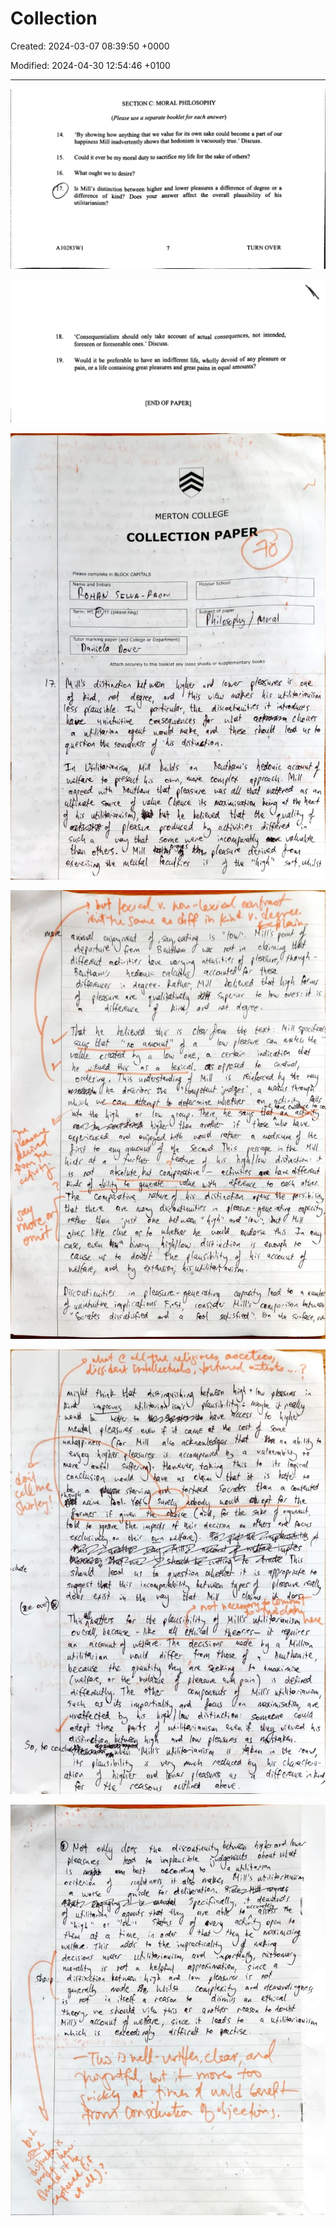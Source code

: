 # Collection

Created: 2024-03-07 08:39:50 +0000

Modified: 2024-04-30 12:54:46 +0100

---

![](../media/Year-1-Moral-Collection-image1.jpeg)



![](../media/Year-1-Moral-Collection-image2.jpeg)



![](../media/Year-1-Moral-Collection-image3.jpeg)



![](../media/Year-1-Moral-Collection-image4.jpeg)



![](../media/Year-1-Moral-Collection-image5.jpeg)



![](../media/Year-1-Moral-Collection-image6.jpeg)








